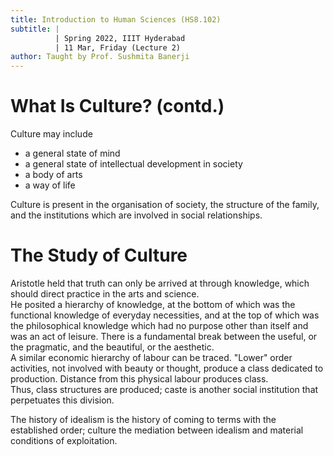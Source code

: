 ```yaml
---
title: Introduction to Human Sciences (HS8.102)
subtitle: |
          | Spring 2022, IIIT Hyderabad
          | 11 Mar, Friday (Lecture 2)
author: Taught by Prof. Sushmita Banerji
---
```


# What Is Culture? (contd.)
Culture may include

* a general state of mind
* a general state of intellectual development in society
* a body of arts
* a way of life

Culture is present in the organisation of society, the structure of the family, and the institutions which are involved in social relationships.

# The Study of Culture
Aristotle held that truth can only be arrived at through knowledge, which should direct practice in the arts and science.  
He posited a hierarchy of knowledge, at the bottom of which was the functional knowledge of everyday necessities, and at the top of which was the philosophical knowledge which had no purpose other than itself and was an act of leisure. There is a fundamental break between the useful, or the pragmatic, and the beautiful, or the aesthetic.  
A similar economic hierarchy of labour can be traced. "Lower" order activities, not involved with beauty or thought, produce a class dedicated to production. Distance from this physical labour produces class.  
Thus, class structures are produced; caste is another social institution that perpetuates this division.  

The history of idealism is the history of coming to terms with the established order; culture the mediation between idealism and material conditions of exploitation.